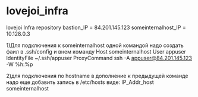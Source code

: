 # lovejoi_infra
lovejoi Infra repository
bastion_IP = 84.201.145.123 
someinternalhost_IP = 10.128.0.3

1)Для подключения к someinternalhost одной командой надо создать фаил в .ssh/config и внем команду 
Host someinternalhost 
    User appuser	
    IdentityFile ~/.ssh/appuser
    ProxyCommand ssh -A appuser@84.201.145.123 -W %h:%p

2)для подключения по hostname в дополнение к предыдущей команде надо еще добавить запись в /etc/hosts виде: IP_Addr_host someinternalhost
